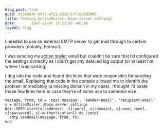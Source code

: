 ```yaml
---
blog_post: true
guid: 50584d74-8475-4f21-8326-07f1ed0d3d0b
title: Testing ActionMailer::Base.server_settings
date:       2007-12-07 17:23:00 +00:00
layout: blog
---
```


I needed to use an external SMTP server to get mail through to certain
providers (notably, hotmail).

I was sending my [action
mailer](http://api.rubyonrails.org/classes/ActionMailer/Base.html) email
but couldn’t be sure that I’d configured the settings correctly as I
didn’t get any detailed log output (or at least not where I was
looking).

I dug into the code and found the lines that were responsible for
sending the email. Replaying that code in the console allowed me to
identify the problem immediately (a missing domain in my case). I
thought I’d paste those few lines here in case they’re of some use to
someone else.

``` code
message, from, to = 'test message', 'sender-email', 'recipient-email'
s = ActionMailer::Base.server_settings
Net::SMTP.start(s[:address], s[:port], s[:domain], s[:user_name], s[:password], s[:authentication]) do |smtp|
  smtp.sendmail(message, from, to)
end
```
